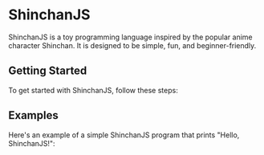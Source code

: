 # ShinchanJS

ShinchanJS is a toy programming language inspired by the popular anime character Shinchan. It is designed to be simple, fun, and beginner-friendly.

## Getting Started

To get started with ShinchanJS, follow these steps:

## Examples

Here's an example of a simple ShinchanJS program that prints "Hello, ShinchanJS!":
